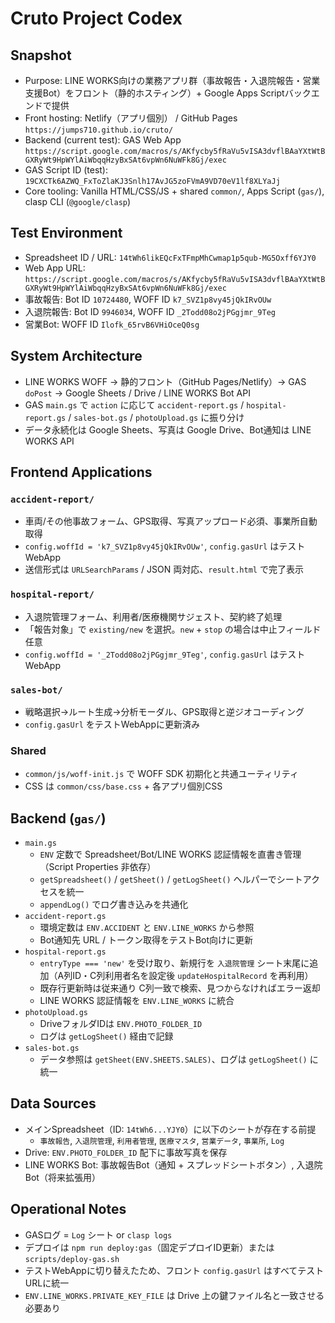 # Cruto Project Codex

## Snapshot
- Purpose: LINE WORKS向けの業務アプリ群（事故報告・入退院報告・営業支援Bot）をフロント（静的ホスティング）+ Google Apps Scriptバックエンドで提供
- Front hosting: Netlify（アプリ個別） / GitHub Pages `https://jumps710.github.io/cruto/`
- Backend (current test): GAS Web App `https://script.google.com/macros/s/AKfycby5fRaVu5vISA3dvflBAaYXtWtBGXRyWt9HpWYlAiWbqqHzyBxSAt6vpWn6NuWFk8Gj/exec`
- GAS Script ID (test): `19CXCTk6AZWQ_FxToZlaKJ3Snlh17AvJG5zoFVmA9VD70eV1lf8XLYaJj`
- Core tooling: Vanilla HTML/CSS/JS + shared `common/`, Apps Script (`gas/`), clasp CLI (`@google/clasp`)

## Test Environment
- Spreadsheet ID / URL: `14tWh6likEQcFxTFmpMhCwmap1p5qub-MG5Oxff6YJY0`
- Web App URL: `https://script.google.com/macros/s/AKfycby5fRaVu5vISA3dvflBAaYXtWtBGXRyWt9HpWYlAiWbqqHzyBxSAt6vpWn6NuWFk8Gj/exec`
- 事故報告: Bot ID `10724480`, WOFF ID `k7_SVZ1p8vy45jQkIRvOUw`
- 入退院報告: Bot ID `9946034`, WOFF ID `_2Todd08o2jPGgjmr_9Teg`
- 営業Bot: WOFF ID `Ilofk_65rvB6VHiOceQ0sg`

## System Architecture
- LINE WORKS WOFF → 静的フロント（GitHub Pages/Netlify）→ GAS `doPost` → Google Sheets / Drive / LINE WORKS Bot API
- GAS `main.gs` で `action` に応じて `accident-report.gs` / `hospital-report.gs` / `sales-bot.gs` / `photoUpload.gs` に振り分け
- データ永続化は Google Sheets、写真は Google Drive、Bot通知は LINE WORKS API

## Frontend Applications
### `accident-report/`
- 車両/その他事故フォーム、GPS取得、写真アップロード必須、事業所自動取得
- `config.woffId = 'k7_SVZ1p8vy45jQkIRvOUw'`, `config.gasUrl` はテストWebApp
- 送信形式は `URLSearchParams` / JSON 両対応、`result.html` で完了表示

### `hospital-report/`
- 入退院管理フォーム、利用者/医療機関サジェスト、契約終了処理
- 「報告対象」で `existing/new` を選択。`new` + `stop` の場合は中止フィールド任意
- `config.woffId = '_2Todd08o2jPGgjmr_9Teg'`, `config.gasUrl` はテストWebApp

### `sales-bot/`
- 戦略選択→ルート生成→分析モーダル、GPS取得と逆ジオコーディング
- `config.gasUrl` をテストWebAppに更新済み

### Shared
- `common/js/woff-init.js` で WOFF SDK 初期化と共通ユーティリティ
- CSS は `common/css/base.css` + 各アプリ個別CSS

## Backend (`gas/`)
- `main.gs`
  - `ENV` 定数で Spreadsheet/Bot/LINE WORKS 認証情報を直書き管理（Script Properties 非依存）
  - `getSpreadsheet()` / `getSheet()` / `getLogSheet()` ヘルパーでシートアクセスを統一
  - `appendLog()` でログ書き込みを共通化
- `accident-report.gs`
  - 環境定数は `ENV.ACCIDENT` と `ENV.LINE_WORKS` から参照
  - Bot通知先 URL / トークン取得をテストBot向けに更新
- `hospital-report.gs`
  - `entryType === 'new'` を受け取り、新規行を `入退院管理` シート末尾に追加（A列ID・C列利用者名を設定後 `updateHospitalRecord` を再利用）
  - 既存行更新時は従来通り C列一致で検索、見つからなければエラー返却
  - LINE WORKS 認証情報を `ENV.LINE_WORKS` に統合
- `photoUpload.gs`
  - DriveフォルダIDは `ENV.PHOTO_FOLDER_ID`
  - ログは `getLogSheet()` 経由で記録
- `sales-bot.gs`
  - データ参照は `getSheet(ENV.SHEETS.SALES)`、ログは `getLogSheet()` に統一

## Data Sources
- メインSpreadsheet（ID: `14tWh6...YJY0`）に以下のシートが存在する前提
  - `事故報告`, `入退院管理`, `利用者管理`, `医療マスタ`, `営業データ`, `事業所`, `Log`
- Drive: `ENV.PHOTO_FOLDER_ID` 配下に事故写真を保存
- LINE WORKS Bot: 事故報告Bot（通知 + スプレッドシートボタン）, 入退院Bot（将来拡張用）

## Operational Notes
- GASログ = `Log` シート or `clasp logs`
- デプロイは `npm run deploy:gas`（固定デプロイID更新）または `scripts/deploy-gas.sh`
- テストWebAppに切り替えたため、フロント `config.gasUrl` はすべてテストURLに統一
- `ENV.LINE_WORKS.PRIVATE_KEY_FILE` は Drive 上の鍵ファイル名と一致させる必要あり
